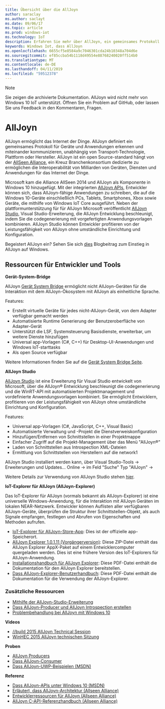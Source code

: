 ```yaml
---
title: Übersicht über die AllJoyn
author: saraclay
ms.author: saclayt
ms.date: 09/06/17
ms.topic: article
ms.prod: windows-iot
ms.technology: IoT
description: Erfahren Sie mehr über AllJoyn, ein gemeinsames Protokoll für IoT-Geräte und wie sie andere Erweiterungen und Features mit Windows IoT ermöglicht.
keywords: Windows Iot, dass AllJoyn
ms.openlocfilehash: 6655cf5e8584a9c7046301cda24b10348a704d6e
ms.sourcegitcommit: ef85ccba54b1118d49554e88768240020ff514b0
ms.translationtype: MT
ms.contentlocale: de-DE
ms.lasthandoff: 04/11/2019
ms.locfileid: "59512378"
---
```

> [!NOTE]
> Sie zeigen die archivierte Dokumentation. AllJoyn wird nicht mehr von Windows 10 IoT unterstützt. Öffnen Sie ein Problem auf GitHub, oder lassen Sie uns Feedback in den Kommentaren, Fragen.

# <a name="alljoyn"></a>AllJoyn

AllJoyn ermöglicht das Internet der Dinge. AllJoyn definiert ein gemeinsames Protokoll für Geräte und Anwendungen erkennen und miteinander kommunizieren, unabhängig von Transport-Technologie, Plattform oder Hersteller.  AllJoyn ist ein open Source-standard hängt von der [AllSeen Alliance](https://allseenalliance.org/), ein Kreuz Branchenkonsortium dedizierte zu ermöglichen die Interoperabilität von Milliarden von Geräten, Diensten und Anwendungen für das Internet der Dinge.

Microsoft kam die Alliance AllSeen 2014 und AllJoyn als Komponente in Windows 10 hinzugefügt. Mit der integrierten [AllJoyn APIs](https://msdn.microsoft.com/library/windows/apps/windows.devices.alljoyn.aspx), Entwickler können sich, dass AllJoyn-fähige Anwendungen zu schreiben, die auf die Windows 10-Geräte einschließlich PCs, Tablets, Smartphones, Xbox sowie Geräte, die mithilfe von Windows IoT Core ausgeführt. Neben der plattformunterstützung für für AllJoyn Microsoft veröffentlicht [AllJoyn Studio](https://visualstudiogallery.msdn.microsoft.com/064e58a7-fb56-464b-bed5-f85914c89286), Visual Studio-Erweiterung, die AllJoyn Entwicklung beschleunigt, indem Sie die codegenerierung mit vorgefertigten Anwendungsvorlagen kombinieren. AllJoyn Studio können Entwickler profitieren von der Leistungsfähigkeit von AllJoyn ohne umständliche Einrichtung und Konfiguration.

Begeistert AllJoyn ein? Sehen Sie sich [dies](AllJoynStudio.md) Blogbeitrag zum Einstieg in AllJoyn auf Windows.


## <a name="developer-resources-and-tools"></a>Ressourcen für Entwickler und Tools

**Gerät-System-Bridge**

AllJoyn [Gerät System Bridge](AllJoynDSB.md) ermöglicht nicht AllJoyn-Geräten für die Interaktion mit dem AllJoyn-Ökosystem mit AllJoyn als einheitliche Sprache.

Features:
* Erstellt virtuelle Geräte für jedes nicht-AllJoyn-Gerät, von dem Adapter verfügbar gemacht werden
* Automatisierte Runtime Generierung der Benutzeroberfläche von Adapter-Gerät
* Unterstützt die LSF, Systemsteuerung Basisdienste, erweiterbar, um weitere Dienste hinzufügen
* Universal app-Vorlagen (C#, C++) für Desktop-UI-Anwendungen und Windows IoT-starttasks
* Als open Source verfügbar

Weitere Informationen finden Sie auf die [Gerät System Bridge Seite](AllJoynDSB.md).


**AllJoyn Studio**

[AllJoyn Studio](https://visualstudiogallery.msdn.microsoft.com/064e58a7-fb56-464b-bed5-f85914c89286) ist eine Erweiterung für Visual Studio entwickelt von Microsoft, über die AllJoyn® Entwicklung beschleunigt die codegenerierung und die WinRT-API mit automatisierten Projektmanagement und vordefinierte Anwendungsvorlagen kombiniert. Sie ermöglicht Entwicklern, profitieren von der Leistungsfähigkeit von AllJoyn ohne umständliche Einrichtung und Konfiguration.

Features:
* Universal app-Vorlagen (C#, JavaScript, C++, Visual Basic)
* Automatisierte Verwaltung und -Projekt die Dienstverweiskonfiguration
* Hinzufügen/Entfernen von Schnittstellen in einer Projektmappe
* Einfacher Zugriff auf die Projekt-Management über das Menü "AllJoyn®"
* Laden von Schnittstellen aus Introspection XML-Dateien
* Ermittlung von Schnittstellen von Herstellern auf die network1

AllJoyn Studio installiert werden kann, über Visual Studio-Tools -> Erweiterungen und Updates... Online -> im Feld "Suche" Typ "AllJoyn" ->

Weitere Details zur Verwendung von AllJoyn Studio stehen [hier](AllJoynStudio.md).

**IoT-Explorer für AllJoyn (AllJoyn-Explorer)**

Das IoT-Explorer für AllJoyn (vormals bekannt als AllJoyn-Explorer) ist eine universelle Windows-Anwendung, für die Interaktion mit AllJoyn Geräten im lokalen NEAR-Netzwerk. Entwickler können Auflisten aller verfügbaren AllJoyn-Geräte, überprüfen die Struktur ihrer Schnittstellen-Objekt, als auch Signale empfangen, festlegen und Abrufen von Eigenschaften und Methoden aufrufen.

* [IoT-Explorer für AllJoyn-Store-App](https://www.microsoft.com/store/apps/9nblggh6gpxl): Dies ist der offizielle app-Speicherort.
* [AllJoyn Explorer 1.0.1.11 (Vorgängerversion)](https://github.com/ms-iot/samples/releases/download/AllJoynExplorer_1.0.11/AllJoynExplorer_1.0.1.11.zip): Diese ZIP-Datei enthält das AllJoyn Explorer AppX-Paket auf einem Entwicklercomputer quergeladen werden. Dies ist eine frühere Version des IoT-Explorers für AllJoyn-Anwendung.
* [Installationshandbuch für AllJoyn Explorer](https://github.com/ms-iot/samples/releases/download/AllJoynExplorer_1.0.11/AllJoyn_Explorer_Setup_Guide_v1.0.pdf): Diese PDF-Datei enthält die Dokumentation für den AllJoyn Explorer bereitstellen.
* [Dass AllJoyn-Explorer-Benutzerhandbuch](https://github.com/ms-iot/samples/releases/download/AllJoynExplorer_1.0.11/AllJoyn_Explorer_User_Guide_v1.0.pdf): Diese PDF-Datei enthält die Dokumentation für die Verwendung der AllJoyn-Explorer.


### <a name="additional-resources"></a>Zusätzliche Ressourcen

* [Mithilfe der AllJoyn-Studio-Erweiterung](AllJoynStudio.md)
* [Dass AllJoyn-Producer und AllJoyn Introspection erstellen](AllJoynProducer.md)
* [Problembehandlung bei AllJoyn mit Windows 10](AllJoynTroubleshooting.md)

**Videos**

* [//build 2015 AllJoyn Technical Session](https://channel9.msdn.com/Events/Build/2015/2-623)
* [WinHEC 2015 AllJoyn technischen Sitzung](https://channel9.msdn.com/Events/WinHEC/2015/IOT200)

**Proben**

* [AllJoyn Producers](https://github.com/Microsoft/Windows-universal-samples/tree/master/Samples/AllJoyn/ProducerExperiences)
* [Dass AllJoyn-Consumer](https://github.com/Microsoft/Windows-universal-samples/tree/master/Samples/AllJoyn/ConsumerExperiences)
* [Dass AllJoyn-UWP-Beispielen (MSDN)](https://github.com/Microsoft/Windows-universal-samples/tree/master/Samples/AllJoyn/ConsumerExperiences)

**Referenz**

* [Dass AllJoyn-APIs unter Windows 10 (MSDN)](https://msdn.microsoft.com/library/windows/apps/xaml/windows.devices.alljoyn.aspx)
* [Erläutert, dass AllJoyn-Architektur (Allseen Alliance)](https://allseenalliance.org/developers/learn/)
* [Entwicklerressourcen für AllJoyn (Allseen Alliance)](https://allseenalliance.org/developers/develop/)
* [AllJoyn C-API-Referenzhandbuch (Allseen Alliance)](https://allseenalliance.org/docs/api/c/index.html)

